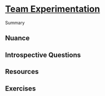 # [Team Experimentation](https://dora.dev/devops-capabilities/process/team-experimentation/)

Summary

## Nuance

## Introspective Questions

## Resources

## Exercises
